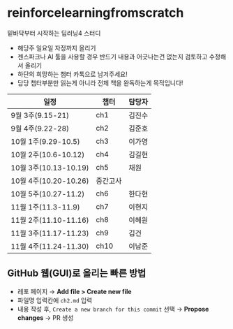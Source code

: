 # reinforcelearningfromscratch
밑바닥부터 시작하는 딥러닝4 스터디

- 해당주 일요일 자정까지 올리기
- 젠스파크나 AI 툴을 사용할 경우 반드기 내용과 어긋나는건 없는지 검토하고 수정해서 올리기
- 하단의 희망하는 챕터 카톡으로 남겨주세요!
- 담당 챕터부분만 읽는게 아니라 전체 책을 완독하는게 목적입니다!

|일정| 챕터 | 담당자|
|---|-----|-----|
|9월 3주(9.15-21) | ch1 | 김진수 |
|9월 4주(9.22-28) | ch2 | 김준호 |
|10월 1주(9.29-10.5) | ch3 | 이가영 |
|10월 2주(10.6-10.12) | ch4 | 김길현 |
|10월 3주(10.13-10.19) | ch5 | 채원 |
|10월 4주(10.20-10.26) | 중간고사 | |
|10월 5주(10.27-11.2) | ch6 |  한다현 |
|11월 1주(11.3-11.9) | ch7 |  이현지 |
|11월 2주(11.10-11.16) | ch8 |  이혜원 |
|11월 3주(11.17-11.23) | ch9 | 김건 |
|11월 4주(11.24-11.30) | ch10 |  이남준 |

## GitHub 웹(GUI)로 올리는 빠른 방법
- 레포 페이지 → **Add file > Create new file**
- 파일명 입력칸에 `ch2.md` 입력
- 내용 작성 후, `Create a new branch for this commit` 선택 → **Propose changes** → PR 생성
